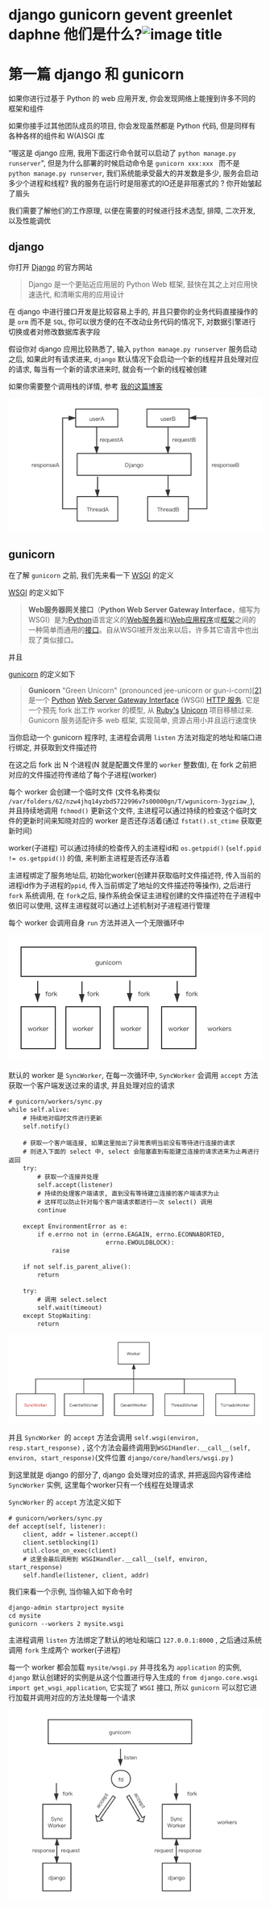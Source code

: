 # django gunicorn gevent greenlet daphne 他们是什么?![image title](http://www.zpoint.xyz:8080/count/tag.svg?url=github%2FBlog%2FPython%2Fdjango%2Fdjango_cn.md)


# 第一篇 django 和 gunicorn

如果你进行过基于 Python 的 web 应用开发, 你会发现网络上能搜到许多不同的框架和组件

如果你接手过其他团队成员的项目, 你会发现虽然都是 Python 代码, 但是同样有各种各样的组件和 W(A)SGI 库

”喔这是 django 应用, 我用下面这行命令就可以启动了 `python manage.py runserver`", 但是为什么部署的时候启动命令是 `gunicorn xxx:xxx ` 而不是 `python manage.py runserver`, 我们系统能承受最大的并发数是多少, 服务会启动多少个进程和线程? 我的服务在运行时是阻塞式的IO还是非阻塞式的 ? 你开始皱起了眉头

我们需要了解他们的工作原理, 以便在需要的时候进行技术选型, 排障, 二次开发, 以及性能调优

## django

你打开 [Django](https://github.com/django/django) 的官方网站

> Django 是一个更贴近应用层的 Python Web 框架, 鼓快在其之上对应用快速迭代, 和清晰实用的应用设计

在 django 中进行接口开发是比较容易上手的, 并且只要你的业务代码直接操作的是 `orm`  而不是 `SQL`, 你可以很方便的在不改动业务代码的情况下, 对数据引擎进行切换或者对修改数据库表字段

假设你对 django 应用比较熟悉了, 输入 `python manage.py runserver` 服务启动之后, 如果此时有请求进来, `django` 默认情况下会启动一个新的线程并且处理对应的请求, 每当有一个新的请求进来时, 就会有一个新的线程被创建

如果你需要整个调用栈的详情, 参考 [我的这篇博客](https://blog.csdn.net/qq_31720329/article/details/90295027?spm=1001.2014.3001.5501)

![schedule_django](./schedule_django.png)

## gunicorn

在了解 `gunicorn` 之前, 我们先来看一下 [WSGI](https://en.wikipedia.org/wiki/Web_Server_Gateway_Interface) 的定义

[WSGI](https://en.wikipedia.org/wiki/Web_Server_Gateway_Interface) 的定义如下 

> **Web服务器网关接口**（**Python Web Server Gateway Interface**，缩写为WSGI）是为[Python](https://zh.wikipedia.org/wiki/Python)语言定义的[Web服务器](https://zh.wikipedia.org/wiki/網頁伺服器)和[Web应用程序](https://zh.wikipedia.org/wiki/网络应用程序)或[框架](https://zh.wikipedia.org/wiki/Web应用框架)之间的一种简单而通用的[接口](https://zh.wikipedia.org/wiki/介面_(程式設計))。自从WSGI被开发出来以后，许多其它语言中也出现了类似接口。

并且 

[gunicorn](https://en.wikipedia.org/wiki/Gunicorn) 的定义如下

> **Gunicorn** "Green Unicorn" (pronounced jee-unicorn or gun-i-corn)[[2\]](https://en.wikipedia.org/wiki/Gunicorn#cite_note-2) 是一个 [Python](https://en.wikipedia.org/wiki/Python_(programming_language)) [Web Server Gateway Interface](https://en.wikipedia.org/wiki/Web_Server_Gateway_Interface) (WSGI) [HTTP 服务](https://en.wikipedia.org/wiki/Web_server). 它是一个预先 fork 出工作 worker 的模型, 从 [Ruby's](https://en.wikipedia.org/wiki/Ruby_(programming_language)) [Unicorn](https://en.wikipedia.org/wiki/Unicorn_(web_server)) 项目移植过来. Gunicorn 服务适配许多 web 框架, 实现简单, 资源占用小并且运行速度快

当你启动一个 gunicorn 程序时, 主进程会调用 `listen` 方法对指定的地址和端口进行绑定, 并获取到文件描述符

在这之后 fork 出 N 个进程(N 就是配置文件里的 `worker` 整数值), 在 fork 之前把对应的文件描述符传递给了每个子进程(worker)

每个 worker 会创建一个临时文件 (文件名称类似 `/var/folders/62/nzw4jhq14yzbd5722996v7s00000gn/T/wgunicorn-3ygziaw_`),  并且持续地调用 `fchmod()` 更新这个文件, 主进程可以通过持续的检查这个临时文件的更新时间来知晓对应的 worker 是否还存活着(通过 `fstat().st_ctime` 获取更新时间)

worker(子进程) 可以通过持续的检查传入的主进程id和 `os.getppid()` (`self.ppid != os.getppid()`) 的值, 来判断主进程是否还存活着

主进程绑定了服务地址后, 初始化worker(创建并获取临时文件描述符, 传入当前的进程id作为子进程的`ppid`, 传入当前绑定了地址的文件描述符等操作), 之后进行 `fork` 系统调用, 在 `fork`之后, 操作系统会保证主进程创建的文件描述符在子进程中依旧可以使用, 这样主进程就可以通过上述机制对子进程进行管理

每个 worker 会调用自身 `run` 方法并进入一个无限循环中

![e](./gunicorn.png)

默认的 worker 是 `SyncWorker`, 在每一次循环中, `SyncWorker` 会调用 `accept`  方法获取一个客户端发送过来的请求, 并且处理对应的请求

```python3
# gunicorn/workers/sync.py
while self.alive:
    # 持续地对临时文件进行更新
    self.notify()

    # 获取一个客户端连接, 如果这里抛出了异常表明当前没有等待进行连接的请求
    # 则进入下面的 select 中, select 会阻塞直到有能建立连接的请求进来为止再进行返回
    try:
        # 获取一个连接并处理
        self.accept(listener)
        # 持续的处理客户端请求, 直到没有等待建立连接的客户端请求为止
        # 这样可以防止针对每个客户端请求都进行一次 select() 调用
        continue

    except EnvironmentError as e:
        if e.errno not in (errno.EAGAIN, errno.ECONNABORTED,
                           errno.EWOULDBLOCK):
            raise

    if not self.is_parent_alive():
        return
        
    try:
        # 调用 select.select
        self.wait(timeout)
    except StopWaiting:
        return
```



![workers](./workers.png)

并且 `SyncWorker `的 `accept`  方法会调用 `self.wsgi(environ, resp.start_response)` , 这个方法会最终调用到`WSGIHandler.__call__(self, environ, start_response)`(文件位置 `django/core/handlers/wsgi.py` )

到这里就是 django 的部分了, django 会处理对应的请求, 并把返回内容传递给 `SyncWorker` 实例, 这里每个worker只有一个线程在处理请求

`SyncWorker`  的 `accept` 方法定义如下

```python3
# gunicorn/workers/sync.py
def accept(self, listener):
    client, addr = listener.accept()
    client.setblocking(1)
    util.close_on_exec(client)
    # 这里会最后调用到 WSGIHandler.__call__(self, environ, start_response)
    self.handle(listener, client, addr)
```

我们来看一个示例, 当你输入如下命令时

```shell
django-admin startproject mysite
cd mysite
gunicorn --workers 2 mysite.wsgi
```

主进程调用 `listen` 方法绑定了默认的地址和端口 `127.0.0.1:8000` , 之后通过系统调用 `fork` 生成两个 worker(子进程)

每一个 worker 都会加载 `mysite/wsgi.py` 并寻找名为 `application` 的实例, `django` 默认创建好的实例是从这个位置进行导入生成的  `from django.core.wsgi import get_wsgi_application`, 它实现了 `WSGI` 接口, 所以  `gunicorn` 可以怼它进行加载并调用对应的方法处理每一个请求

![django_example](./django_example.png)

